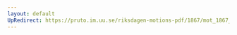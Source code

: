 ```yaml
---
layout: default
UpRedirect: https://pruto.im.uu.se/riksdagen-motions-pdf/1867/mot_1867__ak__248/mot_1867__ak__248-003.pdf
---
```


